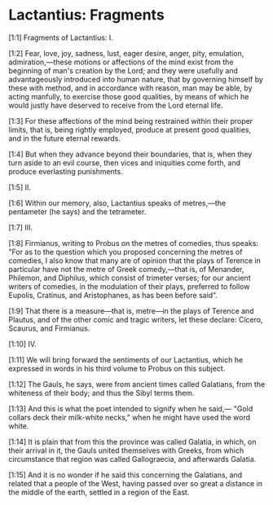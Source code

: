 # Lactantius: Fragments

[1:1] Fragments of Lactantius:  I.

[1:2] Fear, love, joy, sadness, lust, eager desire, anger, pity, emulation, admiration,—these motions or affections of the mind exist from the beginning of man's creation by the Lord; and they were usefully and advantageously introduced into human nature, that by governing himself by these with method, and in accordance with reason, man may be able, by acting manfully, to exercise those good qualities, by means of which he would justly have deserved to receive from the Lord eternal life.

[1:3] For these affections of the mind being restrained within their proper limits, that is, being rightly employed, produce at present good qualities, and in the future eternal rewards.

[1:4] But when they advance beyond their boundaries, that is, when they turn aside to an evil course, then vices and iniquities come forth, and produce everlasting punishments.

[1:5] II.

[1:6] Within our memory, also, Lactantius speaks of metres,—the pentameter (he says) and the tetrameter.

[1:7] III.

[1:8] Firmianus, writing to Probus on the metres of comedies, thus speaks: "For as to the question which you proposed concerning the metres of comedies, I also know that many are of opinion that the plays of Terence in particular have not the metre of Greek comedy,—that is, of Menander, Philemon, and Diphilus, which consist of trimeter verses; for our ancient writers of comedies, in the modulation of their plays, preferred to follow Eupolis, Cratinus, and Aristophanes, as has been before said".

[1:9] That there is a measure—that is, metre—in the plays of Terence and Plautus, and of the other comic and tragic writers, let these declare: Cicero, Scaurus, and Firmianus.

[1:10] IV.

[1:11] We will bring forward the sentiments of our Lactantius, which he expressed in words in his third volume to Probus on this subject.

[1:12] The Gauls, he says, were from ancient times called Galatians, from the whiteness of their body; and thus the Sibyl terms them.

[1:13] And this is what the poet intended to signify when he said,—  "Gold collars deck their milk-white necks,"  when he might have used the word white.

[1:14] It is plain that from this the province was called Galatia, in which, on their arrival in it, the Gauls united themselves with Greeks, from which circumstance that region was called Gallograecia, and afterwards Galatia.

[1:15] And it is no wonder if he said this concerning the Galatians, and related that a people of the West, having passed over so great a distance in the middle of the earth, settled in a region of the East.


